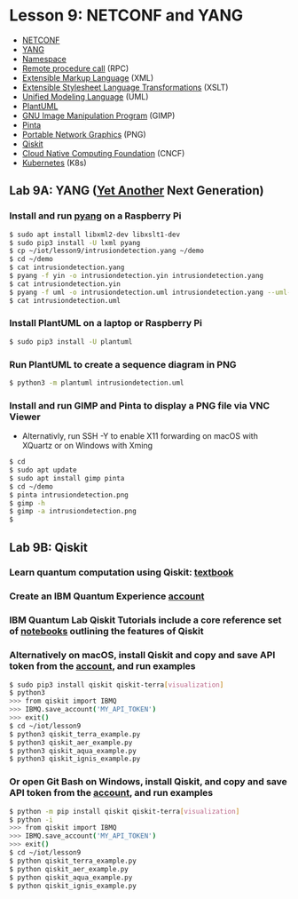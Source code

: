 # Lesson 9: NETCONF and YANG
* [NETCONF](https://en.wikipedia.org/wiki/NETCONF)
* [YANG](https://en.wikipedia.org/wiki/YANG)
* [Namespace](https://en.wikipedia.org/wiki/Namespace)
* [Remote procedure call](https://en.wikipedia.org/wiki/Remote_procedure_call) (RPC)
* [Extensible Markup Language](https://en.wikipedia.org/wiki/XML) (XML)
* [Extensible Stylesheet Language Transformations](https://en.wikipedia.org/wiki/XSLT) (XSLT)
* [Unified Modeling Language](https://en.wikipedia.org/wiki/Unified_Modeling_Language) (UML)
* [PlantUML](https://en.wikipedia.org/wiki/PlantUML)
* [GNU Image Manipulation Program](https://en.wikipedia.org/wiki/GIMP) (GIMP)
* [Pinta](https://en.wikipedia.org/wiki/Pinta_(software))
* [Portable Network Graphics](https://en.wikipedia.org/wiki/Portable_Network_Graphics) (PNG)
* [Qiskit](https://en.wikipedia.org/wiki/Qiskit)
* [Cloud Native Computing Foundation](https://en.wikipedia.org/wiki/Cloud_Native_Computing_Foundation) (CNCF)
* [Kubernetes](https://en.wikipedia.org/wiki/Kubernetes) (K8s)

## Lab 9A: YANG ([Yet Another](https://en.wikipedia.org/wiki/Yet_another) Next Generation)

### Install and run [pyang](https://github.com/mbj4668/pyang) on a Raspberry Pi
```sh
$ sudo apt install libxml2-dev libxslt1-dev
$ sudo pip3 install -U lxml pyang
$ cp ~/iot/lesson9/intrusiondetection.yang ~/demo
$ cd ~/demo
$ cat intrusiondetection.yang
$ pyang -f yin -o intrusiondetection.yin intrusiondetection.yang
$ cat intrusiondetection.yin
$ pyang -f uml -o intrusiondetection.uml intrusiondetection.yang --uml-no=stereotypes,annotation,typedef
$ cat intrusiondetection.uml
```
### Install PlantUML on a laptop or Raspberry Pi
```sh
$ sudo pip3 install -U plantuml
```
### Run PlantUML to create a sequence diagram in PNG
```sh
$ python3 -m plantuml intrusiondetection.uml
```
### Install and run GIMP and Pinta to display a PNG file via VNC Viewer
* Alternativly, run SSH -Y to enable X11 forwarding on macOS with XQuartz or on Windows with Xming
```sh
$ cd
$ sudo apt update
$ sudo apt install gimp pinta
$ cd ~/demo
$ pinta intrusiondetection.png
$ gimp -h
$ gimp -a intrusiondetection.png
$
```

## Lab 9B: Qiskit

### Learn quantum computation using Qiskit: [textbook](https://qiskit.org/textbook/preface.html)

### Create an IBM Quantum Experience [account](https://quantum-computing.ibm.com/)

### IBM Quantum Lab Qiskit Tutorials include a core reference set of [notebooks](https://quantum-computing.ibm.com/jupyter) outlining the features of Qiskit

### Alternatively on macOS, install Qiskit and copy and save API token from the [account](https://quantum-computing.ibm.com/account), and run examples

```sh
$ sudo pip3 install qiskit qiskit-terra[visualization]
$ python3
>>> from qiskit import IBMQ
>>> IBMQ.save_account('MY_API_TOKEN')
>>> exit()
$ cd ~/iot/lesson9
$ python3 qiskit_terra_example.py
$ python3 qiskit_aer_example.py
$ python3 qiskit_aqua_example.py
$ python3 qiskit_ignis_example.py
```

### Or open Git Bash on Windows, install Qiskit, and copy and save API token from the [account](https://quantum-computing.ibm.com/account), and run examples

```sh
$ python -m pip install qiskit qiskit-terra[visualization]
$ python -i
>>> from qiskit import IBMQ
>>> IBMQ.save_account('MY_API_TOKEN')
>>> exit()
$ cd ~/iot/lesson9
$ python qiskit_terra_example.py
$ python qiskit_aer_example.py
$ python qiskit_aqua_example.py
$ python qiskit_ignis_example.py
```
